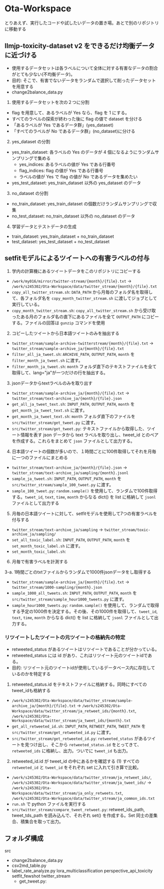 # Ota-Workspace
とりあえず、実行したコードや試したいデータの置き場。あとで別のリポジトリに移動する

## llmjp-toxicity-dataset v2 をできるだけ均衡データに近づける
- 使用するデータセットは各ラベルについて全体に対する有害なデータの割合がとても少ない(不均衡データ)。
- 目的: そこで、有害でないデータをランダムで選択して削ったデータセットを用意する
- change2balance_data.py
1. 使用するデータセットを次の２つに分割
  - flag を用意して、あるラベルが Yes なら、flag を 1 にする。
  - すべてのラベルの探索が終わった後に flag の値で dataset を分ける
  - 「あるラベルが Yes であるデータ群」(yes_dataset)
  - 「すべてのラベルが No であるデータ群」(no_dataset)に分ける
2. yes_dataset の分割
  - yes_train_dataset: 各ラベルの Yes のデータが 4 個になるようにランダムサンプリングで集める
    - yes_indices: あるラベルの値が Yes である行番号
    - flag_indices: flag の値が Yes である行番号
    - ラベルの値が Yes で flag の値が No であるデータを集めたい
  - yes_test_dataset: yes_train_dataset 以外の yes_dataset のデータ
3. no_dataset の分割
  - no_train_dataset: yes_train_dataset の個数だけランダムサンプリングで収集
  - no_test_dataset: no_train_dataset 以外の no_dataset のデータ
4. 学習データとテストデータの生成
  - train_dataset: yes_train_dataset + no_train_dataset
  - test_dataset: yes_test_dataset + no_test_dataset

## setfitモデルによるツイートへの有害ラベルの付与
1. 学内の計算機にあるツイートデータをこのリポジトリにコピーする
  - `/work/my016/mirror/twitter-stream/{month}/{file}.txt` -> `/work/s245302/Ota-Workspace/data/twitter_stream/{month}/{file}.txt`
  - `copy_all_twitter_stream.sh`: `DATA_PATH` から月毎のフォルダ名を取得して、各フォルダ名を `copy_month_twitter_stream.sh` に渡してジョブとして実行している。
  - `copy_month_twitter_stream.sh`: `copy_all_twitter_stream.sh` から受け取ったある月のフォルダ名の直下にあるファイルを全て `OUTPUT_PATH` にコピーする。ファイルの回答は `gunzip` コマンドを使用
2. コピーしたツイートから日本語ツイートのみを抽出する
  - `twitter_stream/sample-archive-twitterstream/{month}/{file}.txt` -> `twitter_stream/sample-archive_ja/{month}/{file}.txt`
  - `filter_all_ja_tweet.sh`: `ARCHIVE_PATH`, `OUTPUT_PATH`, `month` を `filter_month_ja_tweet.sh` に渡す。
  - `filter_month_ja_tweet.sh`: `month` フォルダ直下のテキストファイルを全て取得して、lang="ja"が一つだけの行を抽出する。

3. jsonデータからtextラベルのみを取り出す
  - `twitter_stream/sample-archive_ja/{month}/{file}.txt` -> `twitter_stream/text-archive_ja/{month}/{file}.json`
  - `get_all_ja_tweet_text.sh`: `INPUT_PATH`, `OUTPUT_PATH`, `month` を `get_month_ja_tweet_text.sh` に渡す。
  - `get_month_ja_tweet_text.sh`: `month` フォルダ直下のファイルを `src/twitter_stream/get_tweet.py` に渡す。
  - `src/twitter_stream/get_tweet.py`: テキストファイルから取得した、ツイート情報を表す json データから text ラベルを取り出し、tweet_id とのペアを作成する。これらをまとめて `json` ファイルとして出力する。

4. 日本語ツイートの個数が多いので、１時間ごとに100件取得してそれを月毎に一つのファイルにまとめる
  - `twitter_stream/text-archive_ja/{month}/{file}.json` -> `twitter_stream/text-archive_ja/sampling/{month}.jsonl`
  - `sample_ja_tweet.sh`: `INPUT_PATH`, `OUTPUT_PATH`, `month` を `src/twitter_stream/sample_100_tweet.py` に渡す。
  - `sample_100_tweet.py`: `random.sample()` を使用して、ランダムで100件取得する。`tweet_id`, `text`, `time`, `month` からなる dict() を list に格納して `jsonl` ファイルとして出力する

5. 月毎の日本語ツイートに対して、setfitモデルを使用して7つの有害ラベルを付与する
  - `twitter_stream/text-archive_ja/sampling` -> `twitter_stream/toxic-archive_ja/sampling/`
  - `set_all_toxic_label.sh`: `INPUT_PATH`, `OUTPUT_PATH`, `month` を `set_month_toxic_label.sh` に渡す。
  - `set_month_toxic_label.sh`: 
6. 月毎で有害ラベルを計測する
  

3-a. 1時間ごとのtxtファイルからランダムで1000件jsonデータをし取得する
  - `twitter_stream/sample-archive_ja/{month}/{file}.txt` -> `twitter_stream/1000-sampling/{month}.json`
  - `sample_1000_all_tweets.sh`: `INPUT_PATH`, `OUTPUT_PATH`, `month` を `src/twitter_stream/sample_hour1000_tweets.py` に渡す。
  - `sample_hour1000_tweets.py`: `random.sample()` を使用して、ランダムで取得する予定の1000件を決定する。その後、その1000件を取得して、`tweet_id`, `text`, `time`, `month` からなる dict() を list に格納して `jsonl` ファイルとして出力する。

### リツイートしたツイートの元ツイートの格納先の特定
- retweeted_status があるツイートはリツイートであることが分かっている。
- retweeted_status には id があり、これはリツイート元のツイートidである。
- 目的: リツイート元のツイートidが使用しているデータベース内に存在しているのかを特定する

1. retweeted_status.id をテキストファイルに格納する。同時にすべてのtweet_idも格納する
  - `/work/s245302/Ota-Workspace/data/twitter_stream/sample-archive_ja/{month}/{file}.txt` -> `/work/s245302/Ota-Workspace/data/twitter_stream/ja_retweet_ids/{month}.txt`, `/work/s245302/Ota-Workspace/data/twitter_stream/ja_tweet_ids/{month}.txt`
  - `get_all_retweeted_id.sh`: `INPUT_PATH`, `RETWEET_PATH`, `TWEET_PATH` を `src/twitter_stream/get_retweeted_id.py` に渡す。
  - `src/twitter_stream/get_retweeted_id.py`: `retweeted_status` があるツイートを見つけ出し、そこから `retweeted_status.id` をとってきて、`retweeted_ids` に格納し、出力。ついでに `tweet_id` も出力。

2. retweeted_id.id が tweet_id の中にあるかを確認する
  (1) すべての `retweeted_id` と `tweet_id` をそれぞれ set に入れて引き算で比較。
  - `/work/s245302/Ota-Workspace/data/twitter_stream/ja_retweet_ids/`, `/work/s245302/Ota-Workspace/data/twitter_stream/ja_tweet_ids/` -> `/work/s245302/Ota-Workspace/data/twitter_stream/ja_only_retweets.txt`, `/work/s245302/Ota-Workspace/data/twitter_stream/ja_common_ids.txt`
  - `run.sh` で python ファイルを実行する
  - `src/twitter_stream/compare_tweet_retweet.py`: retweet_ids_path, tweet_tds_path を読み込んで、それぞれ set() を作成する。Set 同士の差集合、積集合を取って出力。


## フォルダ構成
src
  - change2balance_data.py
  - csv2md_table.py
  - label_rate_analyze.py
  lora_multiclassification
  perspective_api_toxicity
  setfit_fewshot
  twitter_stream
    - get_tweet.py: 